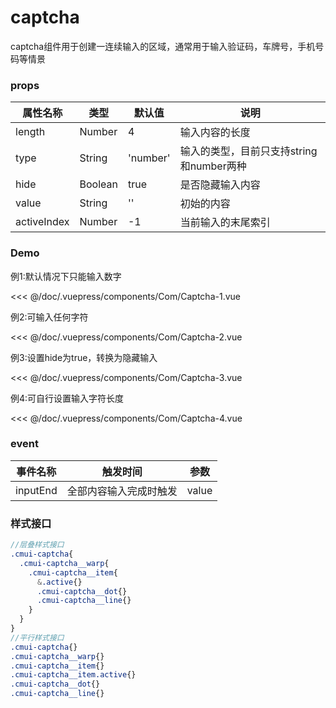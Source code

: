 # captcha

captcha组件用于创建一连续输入的区域，通常用于输入验证码，车牌号，手机号码等情景
### props

| 属性名称  |类型|默认值|说明
|---|---|---|---|
| length  |Number|4|输入内容的长度
|type|String|'number'|输入的类型，目前只支持string和number两种
|hide|Boolean|true|是否隐藏输入内容
|value|String|''|初始的内容
|activeIndex|Number|-1|当前输入的末尾索引

### Demo
例1:默认情况下只能输入数字

<Exp>
<div slot="exp">
<Com-Captcha-1></Com-Captcha-1>
</div>
<div slot="code">

<<< @/doc/.vuepress/components/Com/Captcha-1.vue
</div>
</Exp>

例2:可输入任何字符

<Exp>
<div slot="exp">
<Com-Captcha-2></Com-Captcha-2>
</div>
<div slot="code">

<<< @/doc/.vuepress/components/Com/Captcha-2.vue
</div>
</Exp>

例3:设置hide为true，转换为隐藏输入

<Exp>
<div slot="exp">
<Com-Captcha-3></Com-Captcha-3>
</div>
<div slot="code">

<<< @/doc/.vuepress/components/Com/Captcha-3.vue
</div>
</Exp>

例4:可自行设置输入字符长度

<Exp>
<div slot="exp">
<Com-Captcha-4></Com-Captcha-4>
</div>
<div slot="code">

<<< @/doc/.vuepress/components/Com/Captcha-4.vue
</div>
</Exp>

### event

| 事件名称  |触发时间|参数
|---|---|---|
| inputEnd  |全部内容输入完成时触发|value

### 样式接口
```scss
//层叠样式接口
.cmui-captcha{
  .cmui-captcha__warp{
    .cmui-captcha__item{
      &.active{}
      .cmui-captcha__dot{}
      .cmui-captcha__line{}
    }
  }
}
//平行样式接口
.cmui-captcha{}
.cmui-captcha__warp{}
.cmui-captcha__item{}
.cmui-captcha__item.active{}
.cmui-captcha__dot{}
.cmui-captcha__line{}
```

